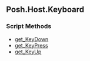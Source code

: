 ## Posh.Host.Keyboard


### Script Methods


* [get_KeyDown](get_KeyDown.md)
* [get_KeyPress](get_KeyPress.md)
* [get_KeyUp](get_KeyUp.md)
